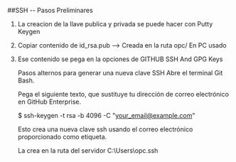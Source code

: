 ##SSH  -- Pasos Preliminares

1. La creacion de la llave publica y privada se puede hacer con Putty Keygen

2. Copiar contenido de id_rsa.pub --> Creada en la ruta opc/
   En PC usado
  
3. Ese contenido se pega en la opciones de GITHUB SSH And GPG Keys

   Pasos alternos para generar una nueva clave SSH
      Abre el terminal Git Bash.

      Pega el siguiente texto, que sustituye tu dirección de correo electrónico en GitHub Enterprise.

      $ ssh-keygen -t rsa -b 4096 -C "your_email@example.com"

      Esto crea una nueva clave ssh usando el correo electrónico proporcionado como etiqueta.

      La crea en la ruta del servidor C:\Users\opc\.ssh 
